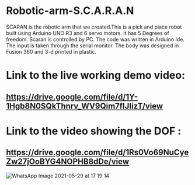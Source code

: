 # Robotic-arm-S.C.A.R.A.N

SCARAN is the robotic arm that we created.This is a pick and place robot built using Arduino UNO R3 and 6 servo motors. It has 5 Degrees of freedom. Scaran is controlled by PC. The code was written in Arduino Ide.
The input is taken through the serial monitor. The body was designed in Fusion 360 and 3-d printed in plastic.

# Link to the live working demo video:

## https://drive.google.com/file/d/1Y-1Hgb8N0SQkThnrv_WV9Qim7fIJIizT/view

# Link to the video showing the DOF :

## https://drive.google.com/file/d/1Rs0Vo69NuCyeZw27jOoBYG4NOPHB8dDe/view


![WhatsApp Image 2021-05-29 at 17 19 14](https://user-images.githubusercontent.com/44546284/120110848-f2526380-c18c-11eb-8bac-39585128fa32.jpeg)
